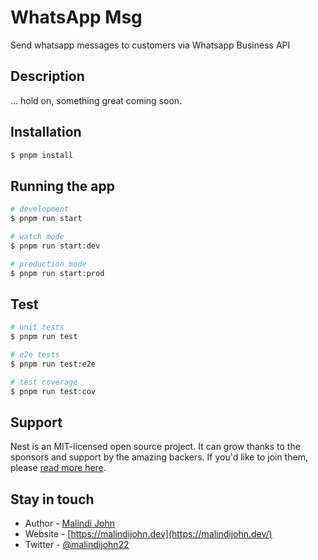 
# WhatsApp Msg

Send whatsapp messages to customers via Whatsapp Business API

## Description

... hold on, something great coming soon.

## Installation

```bash
$ pnpm install
```

## Running the app

```bash
# development
$ pnpm run start

# watch mode
$ pnpm run start:dev

# production mode
$ pnpm run start:prod
```

## Test

```bash
# unit tests
$ pnpm run test

# e2e tests
$ pnpm run test:e2e

# test coverage
$ pnpm run test:cov
```

## Support

Nest is an MIT-licensed open source project. It can grow thanks to the sponsors and support by the amazing backers. If you'd like to join them, please [read more here](https://docs.nestjs.com/support).

## Stay in touch

- Author - [Malindi John](https://github.com/malindijohn)
- Website - [https://malindijohn.dev](https://malindijohn.dev/)
- Twitter - [@malindijohn22](https://twitter.com/malindijohn22)

<!-- ## License

Nest is [MIT licensed](LICENSE). -->
